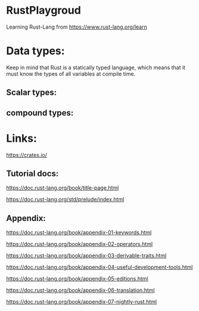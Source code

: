 # RustPlaygroud
Learning Rust-Lang from https://www.rust-lang.org/learn


# Data types:
Keep in mind that Rust is a statically typed language, which means that it must know the types of all variables at compile time.
## Scalar types:



## compound types:


# Links:
https://crates.io/

## Tutorial docs:

https://doc.rust-lang.org/book/title-page.html

https://doc.rust-lang.org/std/prelude/index.html


## Appendix:

https://doc.rust-lang.org/book/appendix-01-keywords.html

https://doc.rust-lang.org/book/appendix-02-operators.html

https://doc.rust-lang.org/book/appendix-03-derivable-traits.html

https://doc.rust-lang.org/book/appendix-04-useful-development-tools.html

https://doc.rust-lang.org/book/appendix-05-editions.html



https://doc.rust-lang.org/book/appendix-06-translation.html

https://doc.rust-lang.org/book/appendix-07-nightly-rust.html
